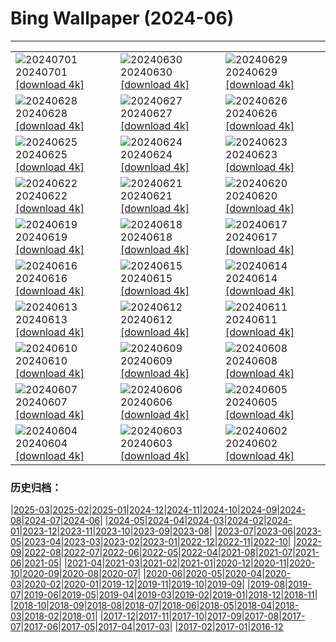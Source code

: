 # Bing Wallpaper (2024-06)
**************

<table><tr><td><img class="wallpaper" src="https://www.bing.com/th?id=OHR.UbudBali_EN-US3541248173_1920x1080.jpg" alt="20240701"> 20240701 <a class="wallpaper_link" href="https://www.bing.com/th?id=OHR.UbudBali_EN-US3541248173_UHD.jpg">[download 4k]</a></td><td><img class="wallpaper" src="https://www.bing.com/th?id=OHR.TourCorsica_EN-US3437831281_1920x1080.jpg" alt="20240630"> 20240630 <a class="wallpaper_link" href="https://www.bing.com/th?id=OHR.TourCorsica_EN-US3437831281_UHD.jpg">[download 4k]</a></td><td><img class="wallpaper" src="https://www.bing.com/th?id=OHR.ChristopherPark_EN-US9362447266_1920x1080.jpg" alt="20240629"> 20240629 <a class="wallpaper_link" href="https://www.bing.com/th?id=OHR.ChristopherPark_EN-US9362447266_UHD.jpg">[download 4k]</a></td></tr><tr><td><img class="wallpaper" src="https://www.bing.com/th?id=OHR.FlorenceDuomo_EN-US1448955167_1920x1080.jpg" alt="20240628"> 20240628 <a class="wallpaper_link" href="https://www.bing.com/th?id=OHR.FlorenceDuomo_EN-US1448955167_UHD.jpg">[download 4k]</a></td><td><img class="wallpaper" src="https://www.bing.com/th?id=OHR.CardinalfishAnemone_EN-US1278259894_1920x1080.jpg" alt="20240627"> 20240627 <a class="wallpaper_link" href="https://www.bing.com/th?id=OHR.CardinalfishAnemone_EN-US1278259894_UHD.jpg">[download 4k]</a></td><td><img class="wallpaper" src="https://www.bing.com/th?id=OHR.FireWave_EN-US1154414797_1920x1080.jpg" alt="20240626"> 20240626 <a class="wallpaper_link" href="https://www.bing.com/th?id=OHR.FireWave_EN-US1154414797_UHD.jpg">[download 4k]</a></td></tr><tr><td><img class="wallpaper" src="https://www.bing.com/th?id=OHR.FloresIsland_EN-US1042279828_1920x1080.jpg" alt="20240625"> 20240625 <a class="wallpaper_link" href="https://www.bing.com/th?id=OHR.FloresIsland_EN-US1042279828_UHD.jpg">[download 4k]</a></td><td><img class="wallpaper" src="https://www.bing.com/th?id=OHR.DhakaBangladesh_EN-US0835586345_1920x1080.jpg" alt="20240624"> 20240624 <a class="wallpaper_link" href="https://www.bing.com/th?id=OHR.DhakaBangladesh_EN-US0835586345_UHD.jpg">[download 4k]</a></td><td><img class="wallpaper" src="https://www.bing.com/th?id=OHR.BrazilRainforest_EN-US0704211658_1920x1080.jpg" alt="20240623"> 20240623 <a class="wallpaper_link" href="https://www.bing.com/th?id=OHR.BrazilRainforest_EN-US0704211658_UHD.jpg">[download 4k]</a></td></tr><tr><td><img class="wallpaper" src="https://www.bing.com/th?id=OHR.LewaGiraffe_EN-US0571205457_1920x1080.jpg" alt="20240622"> 20240622 <a class="wallpaper_link" href="https://www.bing.com/th?id=OHR.LewaGiraffe_EN-US0571205457_UHD.jpg">[download 4k]</a></td><td><img class="wallpaper" src="https://www.bing.com/th?id=OHR.KokinoMacedonia_EN-US0466604378_1920x1080.jpg" alt="20240621"> 20240621 <a class="wallpaper_link" href="https://www.bing.com/th?id=OHR.KokinoMacedonia_EN-US0466604378_UHD.jpg">[download 4k]</a></td><td><img class="wallpaper" src="https://www.bing.com/th?id=OHR.LawrenceMosaic_EN-US0314379909_1920x1080.jpg" alt="20240620"> 20240620 <a class="wallpaper_link" href="https://www.bing.com/th?id=OHR.LawrenceMosaic_EN-US0314379909_UHD.jpg">[download 4k]</a></td></tr><tr><td><img class="wallpaper" src="https://www.bing.com/th?id=OHR.LupinIceland_EN-US0093427185_1920x1080.jpg" alt="20240619"> 20240619 <a class="wallpaper_link" href="https://www.bing.com/th?id=OHR.LupinIceland_EN-US0093427185_UHD.jpg">[download 4k]</a></td><td><img class="wallpaper" src="https://www.bing.com/th?id=OHR.HummingThistle_EN-US9897642087_1920x1080.jpg" alt="20240618"> 20240618 <a class="wallpaper_link" href="https://www.bing.com/th?id=OHR.HummingThistle_EN-US9897642087_UHD.jpg">[download 4k]</a></td><td><img class="wallpaper" src="https://www.bing.com/th?id=OHR.RedFoxDad_EN-US9773161483_1920x1080.jpg" alt="20240617"> 20240617 <a class="wallpaper_link" href="https://www.bing.com/th?id=OHR.RedFoxDad_EN-US9773161483_UHD.jpg">[download 4k]</a></td></tr><tr><td><img class="wallpaper" src="https://www.bing.com/th?id=OHR.NazareWave_EN-US9510827848_1920x1080.jpg" alt="20240616"> 20240616 <a class="wallpaper_link" href="https://www.bing.com/th?id=OHR.NazareWave_EN-US9510827848_UHD.jpg">[download 4k]</a></td><td><img class="wallpaper" src="https://www.bing.com/th?id=OHR.FlagsDC_EN-US9363778856_1920x1080.jpg" alt="20240615"> 20240615 <a class="wallpaper_link" href="https://www.bing.com/th?id=OHR.FlagsDC_EN-US9363778856_UHD.jpg">[download 4k]</a></td><td><img class="wallpaper" src="https://www.bing.com/th?id=OHR.RegistanUzbekistan_EN-US7287760362_1920x1080.jpg" alt="20240614"> 20240614 <a class="wallpaper_link" href="https://www.bing.com/th?id=OHR.RegistanUzbekistan_EN-US7287760362_UHD.jpg">[download 4k]</a></td></tr><tr><td><img class="wallpaper" src="https://www.bing.com/th?id=OHR.BigBendMilkyWay_EN-US7213876995_1920x1080.jpg" alt="20240613"> 20240613 <a class="wallpaper_link" href="https://www.bing.com/th?id=OHR.BigBendMilkyWay_EN-US7213876995_UHD.jpg">[download 4k]</a></td><td><img class="wallpaper" src="https://www.bing.com/th?id=OHR.GemsbokBotswana_EN-US7126985499_1920x1080.jpg" alt="20240612"> 20240612 <a class="wallpaper_link" href="https://www.bing.com/th?id=OHR.GemsbokBotswana_EN-US7126985499_UHD.jpg">[download 4k]</a></td><td><img class="wallpaper" src="https://www.bing.com/th?id=OHR.OsakaNight_EN-US7022302235_1920x1080.jpg" alt="20240611"> 20240611 <a class="wallpaper_link" href="https://www.bing.com/th?id=OHR.OsakaNight_EN-US7022302235_UHD.jpg">[download 4k]</a></td></tr><tr><td><img class="wallpaper" src="https://www.bing.com/th?id=OHR.BardenasBiosphere_EN-US6936891495_1920x1080.jpg" alt="20240610"> 20240610 <a class="wallpaper_link" href="https://www.bing.com/th?id=OHR.BardenasBiosphere_EN-US6936891495_UHD.jpg">[download 4k]</a></td><td><img class="wallpaper" src="https://www.bing.com/th?id=OHR.KillikRiverAlaska_EN-US6860539516_1920x1080.jpg" alt="20240609"> 20240609 <a class="wallpaper_link" href="https://www.bing.com/th?id=OHR.KillikRiverAlaska_EN-US6860539516_UHD.jpg">[download 4k]</a></td><td><img class="wallpaper" src="https://www.bing.com/th?id=OHR.HumpbackFamily_EN-US6789097648_1920x1080.jpg" alt="20240608"> 20240608 <a class="wallpaper_link" href="https://www.bing.com/th?id=OHR.HumpbackFamily_EN-US6789097648_UHD.jpg">[download 4k]</a></td></tr><tr><td><img class="wallpaper" src="https://www.bing.com/th?id=OHR.LesBravesNormandy_EN-US6707866678_1920x1080.jpg" alt="20240607"> 20240607 <a class="wallpaper_link" href="https://www.bing.com/th?id=OHR.LesBravesNormandy_EN-US6707866678_UHD.jpg">[download 4k]</a></td><td><img class="wallpaper" src="https://www.bing.com/th?id=OHR.MadagascarRiver_EN-US6642458773_1920x1080.jpg" alt="20240606"> 20240606 <a class="wallpaper_link" href="https://www.bing.com/th?id=OHR.MadagascarRiver_EN-US6642458773_UHD.jpg">[download 4k]</a></td><td><img class="wallpaper" src="https://www.bing.com/th?id=OHR.ChestnutBeeEater_EN-US6538566329_1920x1080.jpg" alt="20240605"> 20240605 <a class="wallpaper_link" href="https://www.bing.com/th?id=OHR.ChestnutBeeEater_EN-US6538566329_UHD.jpg">[download 4k]</a></td></tr><tr><td><img class="wallpaper" src="https://www.bing.com/th?id=OHR.CopenhagenBicycles_EN-US6431027482_1920x1080.jpg" alt="20240604"> 20240604 <a class="wallpaper_link" href="https://www.bing.com/th?id=OHR.CopenhagenBicycles_EN-US6431027482_UHD.jpg">[download 4k]</a></td><td><img class="wallpaper" src="https://www.bing.com/th?id=OHR.GardenWeek_EN-US6333815527_1920x1080.jpg" alt="20240603"> 20240603 <a class="wallpaper_link" href="https://www.bing.com/th?id=OHR.GardenWeek_EN-US6333815527_UHD.jpg">[download 4k]</a></td><td><img class="wallpaper" src="https://www.bing.com/th?id=OHR.PrideMonthSF_EN-US6251373281_1920x1080.jpg" alt="20240602"> 20240602 <a class="wallpaper_link" href="https://www.bing.com/th?id=OHR.PrideMonthSF_EN-US6251373281_UHD.jpg">[download 4k]</a></td></tr></table>

### 历史归档：

|[2025-03](/../2025-03/2025-03.md)|[2025-02](/../2025-02/2025-02.md)|[2025-01](/../2025-01/2025-01.md)|[2024-12](/../2024-12/2024-12.md)|[2024-11](/../2024-11/2024-11.md)|[2024-10](/../2024-10/2024-10.md)|[2024-09](/../2024-09/2024-09.md)|[2024-08](/../2024-08/2024-08.md)|[2024-07](/../2024-07/2024-07.md)|[2024-06](/2024-06.md)|
|[2024-05](/../2024-05/2024-05.md)|[2024-04](/../2024-04/2024-04.md)|[2024-03](/../2024-03/2024-03.md)|[2024-02](/../2024-02/2024-02.md)|[2024-01](/../2024-01/2024-01.md)|[2023-12](/../2023-12/2023-12.md)|[2023-11](/../2023-11/2023-11.md)|[2023-10](/../2023-10/2023-10.md)|[2023-09](/../2023-09/2023-09.md)|[2023-08](/../2023-08/2023-08.md)|
|[2023-07](/../2023-07/2023-07.md)|[2023-06](/../2023-06/2023-06.md)|[2023-05](/../2023-05/2023-05.md)|[2023-04](/../2023-04/2023-04.md)|[2023-03](/../2023-03/2023-03.md)|[2023-02](/../2023-02/2023-02.md)|[2023-01](/../2023-01/2023-01.md)|[2022-12](/../2022-12/2022-12.md)|[2022-11](/../2022-11/2022-11.md)|[2022-10](/../2022-10/2022-10.md)|
|[2022-09](/../2022-09/2022-09.md)|[2022-08](/../2022-08/2022-08.md)|[2022-07](/../2022-07/2022-07.md)|[2022-06](/../2022-06/2022-06.md)|[2022-05](/../2022-05/2022-05.md)|[2022-04](/../2022-04/2022-04.md)|[2021-08](/../2021-08/2021-08.md)|[2021-07](/../2021-07/2021-07.md)|[2021-06](/../2021-06/2021-06.md)|[2021-05](/../2021-05/2021-05.md)|
|[2021-04](/../2021-04/2021-04.md)|[2021-03](/../2021-03/2021-03.md)|[2021-02](/../2021-02/2021-02.md)|[2021-01](/../2021-01/2021-01.md)|[2020-12](/../2020-12/2020-12.md)|[2020-11](/../2020-11/2020-11.md)|[2020-10](/../2020-10/2020-10.md)|[2020-09](/../2020-09/2020-09.md)|[2020-08](/../2020-08/2020-08.md)|[2020-07](/../2020-07/2020-07.md)|
|[2020-06](/../2020-06/2020-06.md)|[2020-05](/../2020-05/2020-05.md)|[2020-04](/../2020-04/2020-04.md)|[2020-03](/../2020-03/2020-03.md)|[2020-02](/../2020-02/2020-02.md)|[2020-01](/../2020-01/2020-01.md)|[2019-12](/../2019-12/2019-12.md)|[2019-11](/../2019-11/2019-11.md)|[2019-10](/../2019-10/2019-10.md)|[2019-09](/../2019-09/2019-09.md)|
|[2019-08](/../2019-08/2019-08.md)|[2019-07](/../2019-07/2019-07.md)|[2019-06](/../2019-06/2019-06.md)|[2019-05](/../2019-05/2019-05.md)|[2019-04](/../2019-04/2019-04.md)|[2019-03](/../2019-03/2019-03.md)|[2019-02](/../2019-02/2019-02.md)|[2019-01](/../2019-01/2019-01.md)|[2018-12](/../2018-12/2018-12.md)|[2018-11](/../2018-11/2018-11.md)|
|[2018-10](/../2018-10/2018-10.md)|[2018-09](/../2018-09/2018-09.md)|[2018-08](/../2018-08/2018-08.md)|[2018-07](/../2018-07/2018-07.md)|[2018-06](/../2018-06/2018-06.md)|[2018-05](/../2018-05/2018-05.md)|[2018-04](/../2018-04/2018-04.md)|[2018-03](/../2018-03/2018-03.md)|[2018-02](/../2018-02/2018-02.md)|[2018-01](/../2018-01/2018-01.md)|
|[2017-12](/../2017-12/2017-12.md)|[2017-11](/../2017-11/2017-11.md)|[2017-10](/../2017-10/2017-10.md)|[2017-09](/../2017-09/2017-09.md)|[2017-08](/../2017-08/2017-08.md)|[2017-07](/../2017-07/2017-07.md)|[2017-06](/../2017-06/2017-06.md)|[2017-05](/../2017-05/2017-05.md)|[2017-04](/../2017-04/2017-04.md)|[2017-03](/../2017-03/2017-03.md)|
|[2017-02](/../2017-02/2017-02.md)|[2017-01](/../2017-01/2017-01.md)|[2016-12](/../2016-12/2016-12.md)